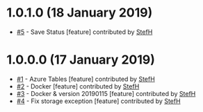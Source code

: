 # 1.0.1.0 (18 January 2019)
- [#5](https://github.com/StefH/QboxNext/pull/5) - Save Status [feature] contributed by [StefH](https://github.com/StefH)

# 1.0.0.0 (17 January 2019)
- [#1](https://github.com/StefH/QboxNext/pull/1) - Azure Tables [feature] contributed by [StefH](https://github.com/StefH)
- [#2](https://github.com/StefH/QboxNext/pull/2) - Docker [feature] contributed by [StefH](https://github.com/StefH)
- [#3](https://github.com/StefH/QboxNext/pull/3) - Docker &amp; version 20190115 [feature] contributed by [StefH](https://github.com/StefH)
- [#4](https://github.com/StefH/QboxNext/pull/4) - Fix storage exception [feature] contributed by [StefH](https://github.com/StefH)


